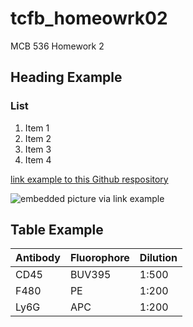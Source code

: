 # tcfb_homeowrk02
 MCB 536 Homework 2

## Heading Example

### List

1. Item 1
2. Item 2
3. Item 3
4. Item 4

[link example to this Github respository](https://github.com/Dwgranadier/tcfb_homeowrk02)


![embedded picture via link example](https://github.com/Dwgranadier/tcfb_homeowrk02/blob/master/images/casent.%20%20%20-%20%200191696%20Camponotus%20darwinii%20.jpg)


## Table Example

|   Antibody| Fluorophore| Dilution  |
|-----------|------------|-----------|
|	CD45	| BUV395     |	 1:500	 |
|   F480    |    PE      |   1:200   |        
|   Ly6G    |    APC     |   1:200   |
